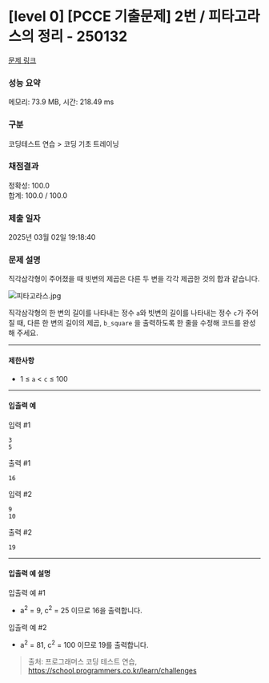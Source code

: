 # [level 0] [PCCE 기출문제] 2번 / 피타고라스의 정리 - 250132 

[문제 링크](https://school.programmers.co.kr/learn/courses/30/lessons/250132) 

### 성능 요약

메모리: 73.9 MB, 시간: 218.49 ms

### 구분

코딩테스트 연습 > 코딩 기초 트레이닝

### 채점결과

정확성: 100.0<br/>합계: 100.0 / 100.0

### 제출 일자

2025년 03월 02일 19:18:40

### 문제 설명

<p>직각삼각형이 주어졌을 때 빗변의 제곱은 다른 두 변을 각각 제곱한 것의 합과 같습니다.</p>

<p><img src="https://grepp-programmers.s3.ap-northeast-2.amazonaws.com/files/production/45e3aa58-327f-4860-a634-2917ae76c159/%E1%84%91%E1%85%B5%E1%84%90%E1%85%A1%E1%84%80%E1%85%A9%E1%84%85%E1%85%A1%E1%84%89%E1%85%B3.jpg" title="" alt="피타고라스.jpg"></p>

<p>직각삼각형의 한 변의 길이를 나타내는 정수 <code>a</code>와 빗변의 길이를 나타내는 정수 <code>c</code>가 주어질 때, 다른 한 변의 길이의 제곱, <code>b_square</code> 을 출력하도록 한 줄을 수정해 코드를 완성해 주세요.</p>

<hr>

<h4>제한사항</h4>

<ul>
<li>1 ≤ <code>a</code> &lt; <code>c</code> ≤ 100</li>
</ul>

<hr>

<h4>입출력 예</h4>

<p>입력 #1</p>
<div class="highlight"><pre class="codehilite"><code>3
5
</code></pre></div>
<p>출력 #1</p>
<div class="highlight"><pre class="codehilite"><code>16
</code></pre></div>
<p>입력 #2</p>
<div class="highlight"><pre class="codehilite"><code>9
10
</code></pre></div>
<p>출력 #2</p>
<div class="highlight"><pre class="codehilite"><code>19
</code></pre></div>
<hr>

<h4>입출력 예 설명</h4>

<p>입출력 예 #1</p>

<ul>
<li>a<sup>2</sup> = 9, c<sup>2</sup> = 25 이므로 16을 출력합니다.</li>
</ul>

<p>입출력 예 #2</p>

<ul>
<li>a<sup>2</sup> = 81, c<sup>2</sup> = 100 이므로 19를 출력합니다.</li>
</ul>


> 출처: 프로그래머스 코딩 테스트 연습, https://school.programmers.co.kr/learn/challenges